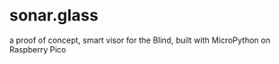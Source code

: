 # sonar.glass

a proof of concept, smart visor for the Blind, built with MicroPython on Raspberry Pico 

